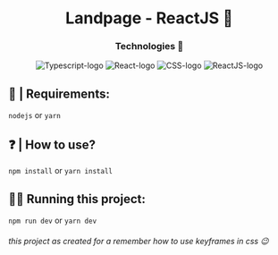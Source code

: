<h1 style="text-align: center">Landpage - ReactJS 🥇</h1>

<h3 style="text-align: center">Technologies 🔨</h3>
<div style="text-align: center">
<img style="" src="https://img.shields.io/badge/TypeScript-007ACC?style=for-the-badge&logo=typescript&logoColor=white" alt="Typescript-logo"/>
<img style="" src="https://img.shields.io/badge/React-20232A?style=for-the-badge&logo=react&logoColor=61DAFB" alt="React-logo"/>
<img style="" src="https://img.shields.io/badge/CSS3-1572B6?style=for-the-badge&logo=css3&logoColor=white" alt="CSS-logo"/>
<img style="" src="https://img.shields.io/badge/HTML5-E34F26?style=for-the-badge&logo=html5&logoColor=white" alt="ReactJS-logo"/>
</div>

## 💾 | Requirements:

`nodejs` or `yarn`

## ❓ | How to use?

`npm install` or `yarn install`

## 🏃‍♂️ Running this project:

`npm run dev` or `yarn dev`


###### this project as created for a remember how to use keyframes in css 😉
